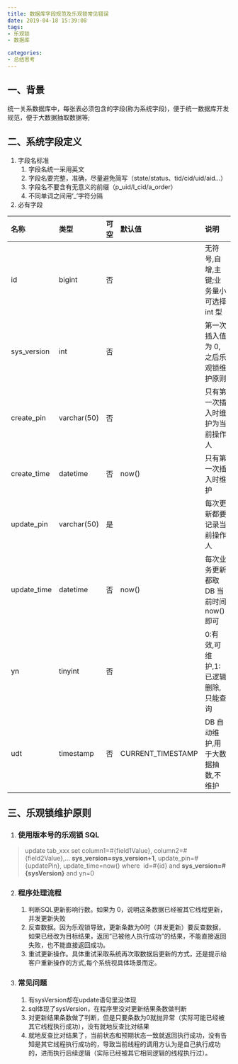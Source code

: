 ```yaml
---
title: 数据库字段规范及乐观锁常见错误
date: 2019-04-18 15:39:08
tags: 
- 乐观锁 
- 数据库

categories: 
- 总结思考 
---
```


##  一、背景 
统一关系数据库中，每张表必须包含的字段(称为系统字段)，便于统一数据库开发规范，便于大数据抽取数据等; 
<!--more-->

## 二、系统字段定义 
1. 字段名标准
	1. 字段名统一采用英文
	2. 字段名要完整，准确，尽量避免简写（state/status、tid/cid/uid/aid...）
	3. 字段名不要含有无意义的前缀（p\_uid/l\_cid/a\_order）
	3. 不同单词之间用‘\_’字符分隔
2. 必有字段

|名称|类型|可空|默认值|说明|
|:------|:-----|:------|:-----|:------|
|id|bigint |否 ||无符号,自增,主键;业务量小可选择 int 型 |
|sys_version |int |否 ||第一次插入值为 0,之后乐观锁维护原则  |
|create_pin |varchar(50)|否 ||只有第一次插入时维护为当前操作人 |
|create_time|datetime|否 |now() |只有第一次插入时维护|
|update_pin |varchar(50)  |是 ||每次更新都要记录当前操作人|
|update_time |datetime |否 |now()|每次业务更新都取 DB 当前时间 now()即可  |
|yn |tinyint |否 ||0:有效,可维护,1:已逻辑删除,只能查询 |
|udt |timestamp  |否 |CURRENT_TIMESTAMP |DB 自动维护,用于大数据抽数,不维护  |

## 三、乐观锁维护原则
1. ### 使用版本号的乐观锁 SQL 
>update tab\_xxx 
set column1=#{field1Value}, column2=#{field2Value},... 
**sys\_version=sys\_version+1**, update\_pin=#{updatePin}, update\_time=now() 
where 	id=#{id} and **sys\_version=#{sysVersion}** and yn=0

2. ### 程序处理流程
	1. 判断SQL更新影响行数。如果为 0，说明这条数据已经被其它线程更新，并发更新失败
	2. 反查数据。因为乐观锁导致，更新条数为0时（并发更新）要反查数据，如果已经改为目标结果，返回“已被他人执行成功”的结果，不能直接返回失败，也不能直接返回成功。
	3. 重试更新操作。具体重试采取系统再次取数据后更新的方式，还是提示给客户重新操作的方式,每个系统视具体场景而定。
3. ### 常见问题 
	1.	有sysVersion却在update语句里没体现
	2.	sql体现了sysVersion，在程序里没对更新结果条数做判断
	3.	对更新结果条数做了判断，但是只要条数为0就抛异常（实际可能已经被其它线程执行成功），没有就地反查比对结果
	4.	就地反查比对结果了，当前状态和预期状态一致就返回执行成功，没有告知是其它线程执行成功的，导致当前线程的调用方认为是自己执行成功的，进而执行后续逻辑（实际已经被其它相同逻辑的线程执行过）。



